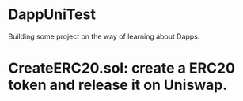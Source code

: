 # DappUniTest
Building some project on the way of learning about Dapps. 
# CreateERC20.sol: create a ERC20 token and release it on Uniswap. 
